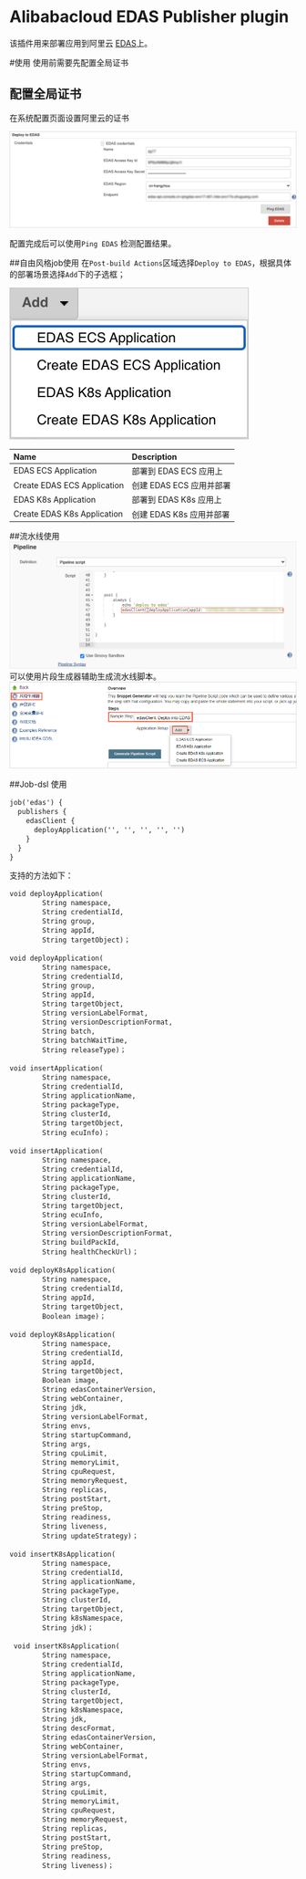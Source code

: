 # Alibabacloud EDAS Publisher plugin
该插件用来部署应用到阿里云 [EDAS](https://www.aliyun.com/product/edas?spm=5176.12825654.h2v3icoap.479.e9392c4afgWdXy)上。

#使用
使用前需要先配置全局证书

## 配置全局证书
在系统配置页面设置阿里云的证书

![Global Config](images/globalConfig.png)

配置完成后可以使用`Ping EDAS` 检测配置结果。

##自由风格job使用
在`Post-build Actions`区域选择`Deploy to EDAS`，根据具体的部署场景选择`Add`下的子选框；

![deploy_type](images/deployType.png) 

| Name  |  Description |
| :-----|:----------|
|EDAS ECS Application| 部署到 EDAS ECS 应用上 |
|Create EDAS ECS Application| 创建 EDAS ECS 应用并部署 |
|EDAS K8s Application| 部署到 EDAS K8s 应用上 |
|Create EDAS K8s Application| 创建 EDAS K8s 应用并部署 |

##流水线使用
![pipeline](images/pipeline.png)
可以使用片段生成器辅助生成流水线脚本。
![snippet_generator](images/snippet_generator.png)

##Job-dsl 使用
```
job('edas') {    
  publishers { 
    edasClient { 
      deployApplication('', '', '', '', '') 
    }
  }
}
```
支持的方法如下：
```
void deployApplication(
        String namespace,
        String credentialId,
        String group,
        String appId,
        String targetObject)；

void deployApplication(
        String namespace,
        String credentialId,
        String group,
        String appId,
        String targetObject,
        String versionLabelFormat,
        String versionDescriptionFormat,
        String batch,
        String batchWaitTime,
        String releaseType)；

void insertApplication(
        String namespace,
        String credentialId,
        String applicationName,
        String packageType,
        String clusterId,
        String targetObject,
        String ecuInfo)；

void insertApplication(
        String namespace,
        String credentialId,
        String applicationName,
        String packageType,
        String clusterId,
        String targetObject,
        String ecuInfo,
        String versionLabelFormat,
        String versionDescriptionFormat,
        String buildPackId,
        String healthCheckUrl)；

void deployK8sApplication(
        String namespace,
        String credentialId,
        String appId,
        String targetObject,
        Boolean image)；

void deployK8sApplication(
        String namespace,
        String credentialId,
        String appId,
        String targetObject,
        Boolean image,
        String edasContainerVersion,
        String webContainer,
        String jdk,
        String versionLabelFormat,
        String envs,
        String startupCommand,
        String args,
        String cpuLimit,
        String memoryLimit,
        String cpuRequest,
        String memoryRequest,
        String replicas,
        String postStart,
        String preStop,
        String readiness,
        String liveness,
        String updateStrategy)；

void insertK8sApplication(
        String namespace,
        String credentialId,
        String applicationName,
        String packageType,
        String clusterId,
        String targetObject,
        String k8sNamespace,
        String jdk)；

 void insertK8sApplication(
        String namespace,
        String credentialId,
        String applicationName,
        String packageType,
        String clusterId,
        String targetObject,
        String k8sNamespace,
        String jdk,
        String descFormat,
        String edasContainerVersion,
        String webContainer,
        String versionLabelFormat,
        String envs,
        String startupCommand,
        String args,
        String cpuLimit,
        String memoryLimit,
        String cpuRequest,
        String memoryRequest,
        String replicas,
        String postStart,
        String preStop,
        String readiness,
        String liveness)；
```
